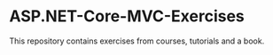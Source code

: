 # ASP.NET-Core-MVC-Exercises
This repository contains exercises from courses, tutorials and a book.
